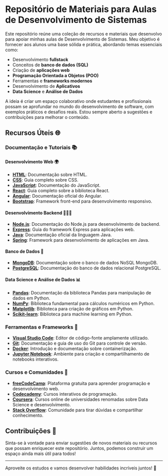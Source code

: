 # Repositório de Materiais para Aulas de Desenvolvimento de Sistemas

Este repositório reúne uma coleção de recursos e materiais que desenvolvo para apoiar minhas aulas de Desenvolvimento de Sistemas. Meu objetivo é fornecer aos alunos uma base sólida e prática, abordando temas essenciais como:

- Desenvolvimento **fullstack**
- Conceitos de **banco de dados (SQL)**
- Criação de **aplicações web**
- **Programação Orientada a Objetos (POO)**
- Ferramentas e **frameworks modernos**
- Desenvolvimento de **Aplicativos**
- **Data Science** e **Análise de Dados**

A ideia é criar um espaço colaborativo onde estudantes e profissionais possam se aprofundar no mundo do desenvolvimento de software, com exemplos práticos e desafios reais. Estou sempre aberto a sugestões e contribuições para melhorar o conteúdo.

## Recursos Úteis 🌐

### Documentação e Tutoriais 📚

#### Desenvolvimento Web 🌍

- **[HTML](https://developer.mozilla.org/pt-BR/docs/Web/HTML)**: Documentação sobre HTML.
- **[CSS](https://developer.mozilla.org/pt-BR/docs/Web/CSS)**: Guia completo sobre CSS.
- **[JavaScript](https://developer.mozilla.org/pt-BR/docs/Web/JavaScript)**: Documentação do JavaScript.
- **[React](https://reactjs.org/docs/getting-started.html)**: Guia completo sobre a biblioteca React.
- **[Angular](https://angular.io/docs)**: Documentação oficial do Angular.
- **[Bootstrap](https://getbootstrap.com/docs/5.3/getting-started/introduction/)**: Framework front-end para desenvolvimento responsivo.

#### Desenvolvimento Backend 👨🏽‍💻

- **[Node.js](https://nodejs.org/en/docs/)**: Documentação do Node.js para desenvolvimento de backend.
- **[Express](https://expressjs.com/en/starter/installing.html)**: Guia do framework Express para aplicações web.
- **[Java](https://docs.oracle.com/en/java/)**: Documentação oficial da linguagem Java.
- **[Spring](https://spring.io/docs)**: Framework para desenvolvimento de aplicações em Java.

#### Banco de Dados 🎲

- **[MongoDB](https://docs.mongodb.com/manual/)**: Documentação sobre o banco de dados NoSQL MongoDB.
- **[PostgreSQL](https://www.postgresql.org/docs/)**: Documentação do banco de dados relacional PostgreSQL.

#### Data Science e Análise de Dados 📊

- **[Pandas](https://pandas.pydata.org/pandas-docs/stable/)**: Documentação da biblioteca Pandas para manipulação de dados em Python.
- **[NumPy](https://numpy.org/doc/stable/)**: Biblioteca fundamental para cálculos numéricos em Python.
- **[Matplotlib](https://matplotlib.org/stable/contents.html)**: Biblioteca para criação de gráficos em Python.
- **[Scikit-learn](https://scikit-learn.org/stable/user_guide.html)**: Biblioteca para machine learning em Python.

### Ferramentas e Frameworks 🔧

- **[Visual Studio Code](https://code.visualstudio.com/)**: Editor de código-fonte amplamente utilizado.
- **[Git](https://git-scm.com/doc)**: Documentação e guia de uso do Git para controle de versão.
- **[Docker](https://docs.docker.com/get-started/)**: Introdução e documentação sobre containerização.
- **[Jupyter Notebook](https://jupyter.org/documentation)**: Ambiente para criação e compartilhamento de notebooks interativos.

### Cursos e Comunidades 👥

- **[freeCodeCamp](https://www.freecodecamp.org/)**: Plataforma gratuita para aprender programação e desenvolvimento web.
- **[Codecademy](https://www.codecademy.com/)**: Cursos interativos de programação.
- **[Coursera](https://www.coursera.org/)**: Cursos online de universidades renomadas sobre Data Science e desenvolvimento.
- **[Stack Overflow](https://stackoverflow.com/)**: Comunidade para tirar dúvidas e compartilhar conhecimento.

## Contribuições 🤝

Sinta-se à vontade para enviar sugestões de novos materiais ou recursos que possam enriquecer este repositório. Juntos, podemos construir um espaço ainda mais útil para todos!

---

Aproveite os estudos e vamos desenvolver habilidades incríveis juntos! 🚀



